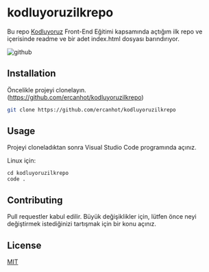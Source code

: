 # kodluyoruzilkrepo

Bu repo [Kodluyoruz](https://www.kodluyoruz.org) Front-End Eğitimi kapsamında açtığım ilk repo ve içerisinde readme ve bir adet index.html dosyası barındırıyor.

![github](https://user-images.githubusercontent.com/107151429/180671457-ae72a101-4210-4d66-b936-02642eea8603.png)

## Installation

Öncelikle projeyi clonelayın. (https://github.com/ercanhot/kodluyoruzilkrepo)

```bash
git clone https://github.com/ercanhot/kodluyoruzilkrepo
```

## Usage

Projeyi cloneladıktan sonra Visual Studio Code programında açınız.

Linux için:

```linux
cd kodluyoruzilkrepo
code .
```

## Contributing

Pull requestler kabul edilir. Büyük değişiklikler için, lütfen önce neyi değiştirmek istediğinizi tartışmak için bir konu açınız.

## License

[MIT](https://choosealicense.com/licenses/mit/)
